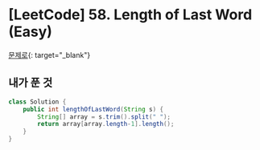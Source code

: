 # [LeetCode] 58. Length of Last Word (Easy)

[문제로](https://leetcode.com/problems/length-of-last-word/description/){: target="_blank"}

## 내가 푼 것 
```java
class Solution {
    public int lengthOfLastWord(String s) {
        String[] array = s.trim().split(" ");
        return array[array.length-1].length();
    }
}
```
 


